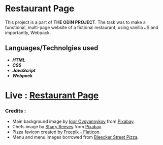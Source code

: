 # Restaurant Page
This project is a part of **THE ODIN PROJECT**. The task was to make a functional, multi-page website of a fictional restaurant, using vanilla JS and importantly, Webpack.

## Languages/Technolgies used
-  ***HTML***
-  ***CSS***
-  ***JavaScript***
-  ***Webpack***

# Live : [Restaurant Page](https://rvarad.github.io/top-restaurant-page/)

### Credits :
- Main background image by <a href="https://pixabay.com/users/igorovsyannykov-6222956/?utm_source=link-attribution&utm_medium=referral&utm_campaign=image&utm_content=3007395">Igor Ovsyannykov</a> from <a  href="https://pixabay.com//?utm_source=link-attribution&utm_medium=referral&utm_campaign=image&utm_content=3007395">Pixabay</a>.
- Chefs image by <a  href="https://pixabay.com/users/doosenwhacker-8904913/?utm_source=link-attribution&utm_medium=referral&utm_campaign=image&utm_content=5437743">Shary Reeves</a> from <a  href="https://pixabay.com//?utm_source=link-attribution&utm_medium=referral&utm_campaign=image&utm_content=5437743">Pixabay</a>.
- Pizza favicon created by <a  href="https://www.flaticon.com/free-icons/pizza"  title="pizza icons">Freepik - Flaticon</a>.
- Menu and menu images borrowed from <a href="https://bleeckerstreetpizza.com/">Bleecker Street Pizza</a>.